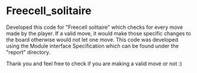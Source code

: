 # Freecell_solitaire

Developed this code for "Freecell solitaire" which checks for every move made by the player. If a valid move, it would make those specific changes to the board otherwise would not let one move. This code was developed using the Module interface Specification which can be found under the "report" directory.

Thank you and feel free to check if you are making a valid move or not :)

